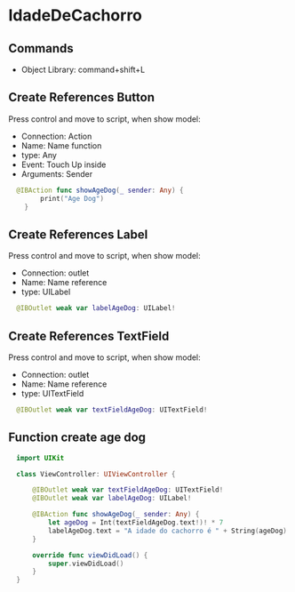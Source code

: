 # IdadeDeCachorro


## Commands

- Object Library: command+shift+L


## Create References Button

Press control and move to script, when show model:
  - Connection: Action
  - Name: Name function
  - type: Any
  - Event: Touch Up inside
  - Arguments: Sender

```swift
  @IBAction func showAgeDog(_ sender: Any) {
        print("Age Dog")
    }
```

## Create References Label

Press control and move to script, when show model:
  - Connection: outlet
  - Name: Name reference
  - type: UILabel

```swift
  @IBOutlet weak var labelAgeDog: UILabel!
```

## Create References TextField

Press control and move to script, when show model:
  - Connection: outlet
  - Name: Name reference
  - type: UITextField

```swift
  @IBOutlet weak var textFieldAgeDog: UITextField!
```

## Function create age dog

```swift
  import UIKit

  class ViewController: UIViewController {

      @IBOutlet weak var textFieldAgeDog: UITextField!
      @IBOutlet weak var labelAgeDog: UILabel!

      @IBAction func showAgeDog(_ sender: Any) {
          let ageDog = Int(textFieldAgeDog.text!)! * 7
          labelAgeDog.text = "A idade do cachorro é " + String(ageDog)
      }

      override func viewDidLoad() {
          super.viewDidLoad()
      }
  }
```

